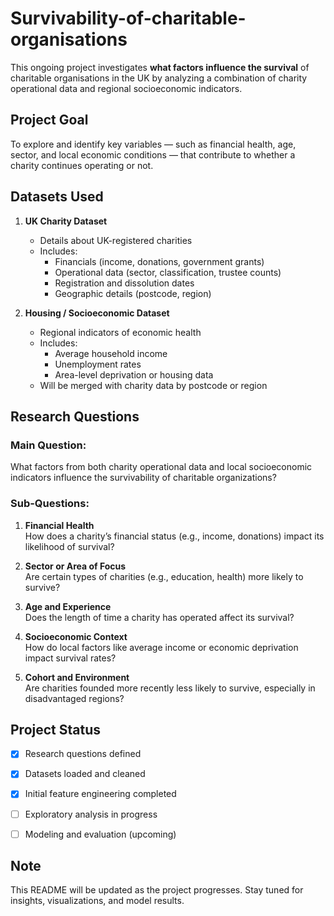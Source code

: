 # Survivability-of-charitable-organisations

This ongoing project investigates **what factors influence the survival** of charitable organisations in the UK by analyzing a combination of charity operational data and regional socioeconomic indicators.

## Project Goal

To explore and identify key variables — such as financial health, age, sector, and local economic conditions — that contribute to whether a charity continues operating or not.


##  Datasets Used

1. **UK Charity Dataset**
   - Details about UK-registered charities
   - Includes:
     - Financials (income, donations, government grants)
     - Operational data (sector, classification, trustee counts)
     - Registration and dissolution dates
     - Geographic details (postcode, region)

2. **Housing / Socioeconomic Dataset**
   - Regional indicators of economic health
   - Includes:
     - Average household income
     - Unemployment rates
     - Area-level deprivation or housing data
   - Will be merged with charity data by postcode or region


##  Research Questions

### Main Question:
What factors from both charity operational data and local socioeconomic indicators influence the survivability of charitable organizations?

###  Sub-Questions:
1. **Financial Health**  
   How does a charity’s financial status (e.g., income, donations) impact its likelihood of survival?

2. **Sector or Area of Focus**  
   Are certain types of charities (e.g., education, health) more likely to survive?

3. **Age and Experience**  
   Does the length of time a charity has operated affect its survival?

4. **Socioeconomic Context**  
   How do local factors like average income or economic deprivation impact survival rates?

5. **Cohort and Environment**  
   Are charities founded more recently less likely to survive, especially in disadvantaged regions?



##  Project Status

- [x] Research questions defined  
- [x] Datasets loaded and cleaned  
- [x] Initial feature engineering completed  
- [ ] Exploratory analysis in progress  
- [ ] Modeling and evaluation (upcoming)



##  Note

This README will be updated as the project progresses. Stay tuned for insights, visualizations, and model results.
